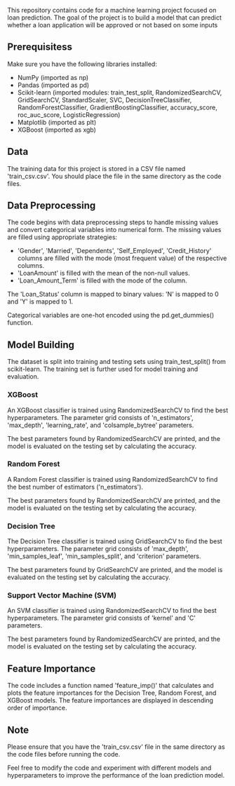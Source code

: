 

This repository contains code for a machine learning project focused on loan prediction. The goal of the project is to build a model that can predict whether a loan application will be approved or not based on some inputs

## Prerequisitess

Make sure you have the following libraries installed:

- NumPy (imported as np)
- Pandas (imported as pd)
- Scikit-learn (imported modules: train_test_split, RandomizedSearchCV, GridSearchCV, StandardScaler, SVC, DecisionTreeClassifier, RandomForestClassifier, GradientBoostingClassifier, accuracy_score, roc_auc_score, LogisticRegression)
- Matplotlib (imported as plt)
- XGBoost (imported as xgb)



## Data

The training data for this project is stored in a CSV file named 'train_csv.csv'. You should place the file in the same directory as the code files.

## Data Preprocessing

The code begins with data preprocessing steps to handle missing values and convert categorical variables into numerical form. The missing values are filled using appropriate strategies:

- 'Gender', 'Married', 'Dependents', 'Self_Employed', 'Credit_History' columns are filled with the mode (most frequent value) of the respective columns.
- 'LoanAmount' is filled with the mean of the non-null values.
- 'Loan_Amount_Term' is filled with the mode of the column.

The 'Loan_Status' column is mapped to binary values: 'N' is mapped to 0 and 'Y' is mapped to 1.

Categorical variables are one-hot encoded using the pd.get_dummies() function.

## Model Building

The dataset is split into training and testing sets using train_test_split() from scikit-learn. The training set is further used for model training and evaluation.

### XGBoost

An XGBoost classifier is trained using RandomizedSearchCV to find the best hyperparameters. The parameter grid consists of 'n_estimators', 'max_depth', 'learning_rate', and 'colsample_bytree' parameters.

The best parameters found by RandomizedSearchCV are printed, and the model is evaluated on the testing set by calculating the accuracy.

### Random Forest

A Random Forest classifier is trained using RandomizedSearchCV to find the best number of estimators ('n_estimators').

The best parameters found by RandomizedSearchCV are printed, and the model is evaluated on the testing set by calculating the accuracy.

### Decision Tree

The Decision Tree classifier is trained using GridSearchCV to find the best hyperparameters. The parameter grid consists of 'max_depth', 'min_samples_leaf', 'min_samples_split', and 'criterion' parameters.

The best parameters found by GridSearchCV are printed, and the model is evaluated on the testing set by calculating the accuracy.

### Support Vector Machine (SVM)

An SVM classifier is trained using RandomizedSearchCV to find the best hyperparameters. The parameter grid consists of 'kernel' and 'C' parameters.

The best parameters found by RandomizedSearchCV are printed, and the model is evaluated on the testing set by calculating the accuracy.

## Feature Importance

The code includes a function named 'feature_imp()' that calculates and plots the feature importances for the Decision Tree, Random Forest, and XGBoost models. The feature importances are displayed in descending order of importance.

## Note

Please ensure that you have the 'train_csv.csv' file in the same directory as the code files before running the code.

Feel free to modify the code and experiment with different models and hyperparameters to improve the performance of the loan prediction model.
